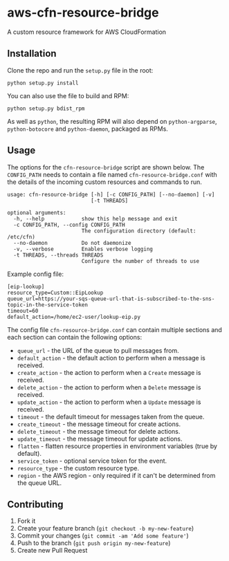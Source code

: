 aws-cfn-resource-bridge
=======================

A custom resource framework for AWS CloudFormation

Installation
------------
Clone the repo and run the ```setup.py``` file in the root:

```
python setup.py install
```

You can also use the file to build and RPM:

```
python setup.py bdist_rpm
```

As well as ```python```, the resulting RPM will also depend on ```python-argparse```, ```python-botocore``` and ```python-daemon```, packaged as RPMs.

Usage
-----
The options for the ```cfn-resource-bridge``` script are shown below. The ```CONFIG_PATH``` needs to contain a file named ```cfn-resource-bridge.conf``` with the details of the incoming custom resources and commands to run.

```
usage: cfn-resource-bridge [-h] [-c CONFIG_PATH] [--no-daemon] [-v]
                           [-t THREADS]

optional arguments:
  -h, --help            show this help message and exit
  -c CONFIG_PATH, --config CONFIG_PATH
                        The configuration directory (default: /etc/cfn)
  --no-daemon           Do not daemonize
  -v, --verbose         Enables verbose logging
  -t THREADS, --threads THREADS
                        Configure the number of threads to use
```

Example config file:

```
[eip-lookup]
resource_type=Custom::EipLookup
queue_url=https://your-sqs-queue-url-that-is-subscribed-to-the-sns-topic-in-the-service-token
timeout=60
default_action=/home/ec2-user/lookup-eip.py
```

The config file ```cfn-resource-bridge.conf``` can contain multiple sections and each section can contain the following options:

 - ```queue_url``` - the URL of the queue to pull messages from.
 - ```default_action``` - the default action to perform when a message is received.
 - ```create_action``` - the action to perform when a ```Create``` message is received.
 - ```delete_action``` - the action to perform when a ```Delete``` message is received.
 - ```update_action``` - the action to perform when a ```Update``` message is received.
 - ```timeout``` - the default timeout for messages taken from the queue.
 - ```create_timeout``` - the message timeout for create actions.
 - ```delete_timeout``` - the message timeout for delete actions.
 - ```update_timeout``` - the message timeout for update actions.
 - ```flatten``` - flatten resource properties in environment variables (true by default).
 - ```service_token``` - optional service token for the event.
 - ```resource_type``` - the custom resource type.
 - ```region``` - the AWS region - only required if it can't be determined from the queue URL.
 
Contributing
-------------
1. Fork it
2. Create your feature branch (`git checkout -b my-new-feature`)
3. Commit your changes (`git commit -am 'Add some feature'`)
4. Push to the branch (`git push origin my-new-feature`)
5. Create new Pull Request

